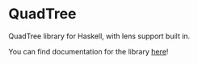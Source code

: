 QuadTree
========

QuadTree library for Haskell, with lens support built in.

You can find documentation for the library [here](https://hackage.haskell.org/package/QuadTree-0.11.0/docs/Data-QuadTree.html)!